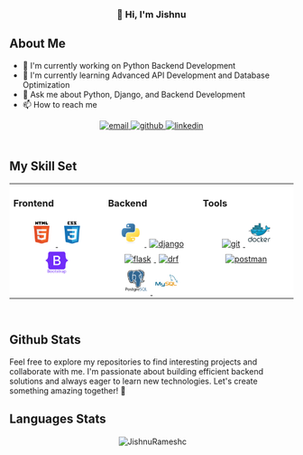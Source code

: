 ### <div align="center"> 👋 Hi, I'm Jishnu </div>  

## About Me
- 🔭 I'm currently working on Python Backend Development
- 🌱 I'm currently learning Advanced API Development and Database Optimization
- 💬 Ask me about Python, Django, and Backend Development
- 📫 How to reach me 
<div align="center">
<a href="mailto:jishnurameshc@gmail.com" target="_blank">
<img src="https://img.shields.io/badge/email-%23D14836.svg?&style=for-the-badge&logo=gmail&logoColor=white" alt="email" style="margin-bottom: 5px;" />
</a>
<a href="https://github.com/JishnuRameshc" target="_blank">
<img src="https://img.shields.io/badge/github-%2324292e.svg?&style=for-the-badge&logo=github&logoColor=white" alt="github" style="margin-bottom: 5px;" />
</a>

<a href="https://www.linkedin.com/in/jishnu-ramesh-c-33709b237/" target="_blank">
<img src="https://img.shields.io/badge/linkedin-%231E77B5.svg?&style=for-the-badge&logo=linkedin&logoColor=white" alt="linkedin" style="margin-bottom: 5px;" />
</a>
</div>  

<br/>

## My Skill Set  
<table style="background-color: white;"><tr><td valign="top" width="33%">

### Frontend  
<div align="center">  
<a href="https://www.w3.org/html/" target="_blank" rel="noreferrer">
    <img src="https://raw.githubusercontent.com/devicons/devicon/master/icons/html5/html5-original-wordmark.svg" alt="html5" width="40" height="40" style="background-color:white; padding: 5px; border-radius: 5px;"/>
</a>
<a href="https://www.w3schools.com/css/" target="_blank" rel="noreferrer">
    <img src="https://raw.githubusercontent.com/devicons/devicon/master/icons/css3/css3-original-wordmark.svg" alt="css3" width="40" height="40" style="background-color:white; padding: 5px; border-radius: 5px;"/>
</a>
<a href="https://getbootstrap.com" target="_blank" rel="noreferrer">
    <img src="https://raw.githubusercontent.com/devicons/devicon/master/icons/bootstrap/bootstrap-plain-wordmark.svg" alt="bootstrap" width="40" height="40" style="background-color:white; padding: 5px; border-radius: 5px;"/>
</a>
</div>
</td><td valign="top" width="33%">


### Backend  
<div align="center">  
<a href="https://www.python.org" target="_blank" rel="noreferrer">
    <img src="https://raw.githubusercontent.com/devicons/devicon/master/icons/python/python-original.svg" alt="python" width="40" height="40" style="background-color:white; padding: 5px; border-radius: 5px;"/>
</a>
<a href="https://www.djangoproject.com/" target="_blank" rel="noreferrer">
    <img src="https://cdn.worldvectorlogo.com/logos/django.svg" alt="django" width="40" height="40" style="background-color:white; padding: 5px; border-radius: 5px;"/>
</a>
<a href="https://flask.palletsprojects.com/" target="_blank" rel="noreferrer">
    <img src="https://www.vectorlogo.zone/logos/palletsprojects_flask/palletsprojects_flask-ar21~v2.svg" alt="flask" width="40" height="40" style="background-color:white; padding: 5px; border-radius: 5px;"/>
</a>
<a href="https://www.django-rest-framework.org/" target="_blank" rel="noreferrer">
    <img src="https://www.django-rest-framework.org/img/logo.png" alt="drf" width="40" height="40" style="background-color:white; padding: 5px; border-radius: 5px;"/>
</a>
<a href="https://www.postgresql.org" target="_blank" rel="noreferrer">
    <img src="https://raw.githubusercontent.com/devicons/devicon/master/icons/postgresql/postgresql-original-wordmark.svg" alt="postgresql" width="40" height="40" style="background-color:white; padding: 5px; border-radius: 5px;"/>
</a>
<a href="https://www.mysql.com/" target="_blank" rel="noreferrer">
    <img src="https://raw.githubusercontent.com/devicons/devicon/master/icons/mysql/mysql-original-wordmark.svg" alt="mysql" width="40" height="40" style="background-color:white; padding: 5px; border-radius: 5px;"/>
</a>
</div>
</td><td valign="top" width="33%">

### Tools  
<div align="center">  
<a href="https://git-scm.com/" target="_blank" rel="noreferrer">
    <img src="https://www.vectorlogo.zone/logos/git-scm/git-scm-icon.svg" alt="git" width="40" height="40" style="background-color:white; padding: 5px; border-radius: 5px;"/>
</a>
<a href="https://www.docker.com/" target="_blank" rel="noreferrer">
    <img src="https://raw.githubusercontent.com/devicons/devicon/master/icons/docker/docker-original-wordmark.svg" alt="docker" width="40" height="40" style="background-color:white; padding: 5px; border-radius: 5px;"/>
</a>
<a href="https://postman.com" target="_blank" rel="noreferrer">
    <img src="https://www.vectorlogo.zone/logos/getpostman/getpostman-icon.svg" alt="postman" width="40" height="40" style="background-color:white; padding: 5px; border-radius: 5px;"/>
</a>
</div>
</td></tr></table>  

<br/>  

## Github Stats  
Feel free to explore my repositories to find interesting projects and collaborate with me. I'm passionate about building efficient backend solutions and always eager to learn new technologies. Let's create something amazing together! 🚀
<br/>  

## Languages Stats
<div align="center">
<p>&nbsp;<img align="center" src="https://github-readme-stats.vercel.app/api?username=JishnuRameshc&show_icons=true&locale=en" alt="JishnuRameshc" /></p>
</div>
